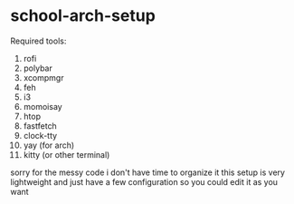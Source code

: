 # school-arch-setup

Required tools:
1. rofi
2. polybar
3. xcompmgr
4. feh
5. i3
6. momoisay
7. htop
8. fastfetch
9. clock-tty
10. yay (for arch)
11. kitty (or other terminal)

sorry for the messy code
i don't have time to organize it
this setup is very lightweight and just have a few configuration so you could edit it as you want
  
